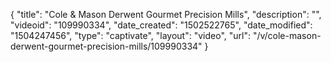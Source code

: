 {
    "title": "Cole &amp; Mason Derwent Gourmet Precision Mills",
    "description": "",
    "videoid": "109990334",
    "date_created": "1502522765",
    "date_modified": "1504247456",
    "type": "captivate",
    "layout": "video",
    "url": "\/v\/cole-mason-derwent-gourmet-precision-mills\/109990334"
}